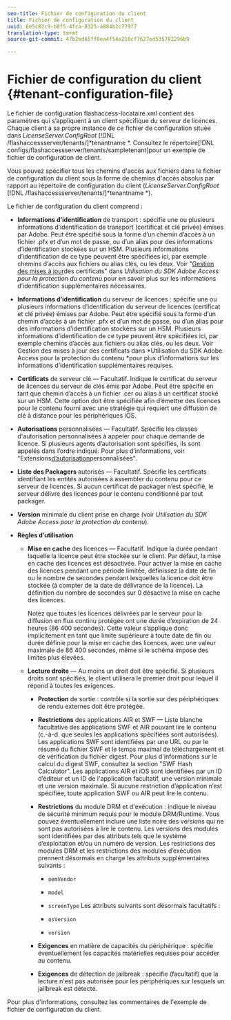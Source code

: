 ```yaml
---
seo-title: Fichier de configuration du client
title: Fichier de configuration du client
uuid: 6e5c82c9-b8f5-4fca-8325-a884b2c779f7
translation-type: tm+mt
source-git-commit: 47b2ed65ff0ea4f54a210cf7627ed535782296b9

---
```



# Fichier de configuration du client {#tenant-configuration-file}

Le fichier de configuration flashaccess-locataire.xml contient des paramètres qui s’appliquent à un client spécifique du serveur de licences. Chaque client a sa propre instance de ce fichier de configuration située dans *LicenseServer.ConfigRoot* [!DNL /flashaccessserver/tenants/]*tenantname *. Consultez le répertoire[!DNL configs/flashaccessserver/tenants/sampletenant]pour un exemple de fichier de configuration de client.

Vous pouvez spécifier tous les chemins d&#39;accès aux fichiers dans le fichier de configuration du client sous la forme de chemins d&#39;accès absolus par rapport au répertoire de configuration du client (*LicenseServer.ConfigRoot* [!DNL /flashaccessserver/tenants/]*tenantname *).

Le fichier de configuration du client comprend :

* **Informations d’identification** de transport : spécifie une ou plusieurs informations d’identification de transport (certificat et clé privée) émises par Adobe. Peut être spécifié sous la forme d’un chemin d’accès à un fichier .pfx et d’un mot de passe, ou d’un alias pour des informations d’identification stockées sur un HSM. Plusieurs informations d’identification de ce type peuvent être spécifiées ici, par exemple chemins d’accès aux fichiers ou alias clés, ou les deux. Voir &quot;[Gestion des mises à jour](../../aaxs-protecting-content/content-implementing-the-license-server/content-handling-cert-updates.md)des certificats&quot; dans *Utilisation du SDK Adobe Access pour la protection du contenu* pour en savoir plus sur les informations d’identification supplémentaires nécessaires.
* **Informations d’identification** du serveur de licences : spécifie une ou plusieurs informations d’identification du serveur de licences (certificat et clé privée) émises par Adobe. Peut être spécifié sous la forme d’un chemin d’accès à un fichier .pfx et d’un mot de passe, ou d’un alias pour des informations d’identification stockées sur un HSM. Plusieurs informations d’identification de ce type peuvent être spécifiées ici, par exemple chemins d’accès aux fichiers ou alias clés, ou les deux. Voir Gestion des mises à jour des certificats dans *Utilisation du SDK Adobe Access pour la protection du contenu *pour plus d’informations sur les informations d’identification supplémentaires requises.
* **Certificats** de serveur clé — Facultatif. Indique le certificat du serveur de licences du serveur de clés émis par Adobe. Peut être spécifié en tant que chemin d’accès à un fichier .cer ou alias à un certificat stocké sur un HSM. Cette option doit être spécifiée afin d’émettre des licences pour le contenu fourni avec une stratégie qui requiert une diffusion de clé à distance pour les périphériques iOS.
* **Autorisations** personnalisées — Facultatif. Spécifie les classes d&#39;autorisation personnalisées à appeler pour chaque demande de licence. Si plusieurs agents d’autorisation sont spécifiés, ils sont appelés dans l’ordre indiqué. Pour plus d’informations, voir &quot;Extensions[d’autorisation](../../aaxs-protected-streaming/custom-authorization-extensions.md)personnalisées&quot;.
* **Liste des Packagers** autorisés — Facultatif. Spécifie les certificats identifiant les entités autorisées à assembler du contenu pour ce serveur de licences. Si aucun certificat de packager n’est spécifié, le serveur délivre des licences pour le contenu conditionné par tout packager.
* **Version** minimale du client prise en charge (voir *Utilisation du SDK Adobe Access pour la protection du contenu*).
* **Règles d’utilisation**

   * **Mise en cache** des licences — Facultatif. Indique la durée pendant laquelle la licence peut être stockée sur le client. Par défaut, la mise en cache des licences est désactivée. Pour activer la mise en cache des licences pendant une période limitée, définissez la date de fin ou le nombre de secondes pendant lesquelles la licence doit être stockée (à compter de la date de délivrance de la licence). La définition du nombre de secondes sur 0 désactive la mise en cache des licences.

      Notez que toutes les licences délivrées par le serveur pour la diffusion en flux continu protégée ont une durée d’expiration de 24 heures (86 400 secondes). Cette valeur s’applique donc implicitement en tant que limite supérieure à toute date de fin ou durée définie pour la mise en cache des licences, avec une valeur maximale de 86 400 secondes, même si le schéma impose des limites plus élevées.

   * **Lecture droite** — Au moins un droit doit être spécifié. Si plusieurs droits sont spécifiés, le client utilisera le premier droit pour lequel il répond à toutes les exigences.

      * **Protection** de sortie : contrôle si la sortie sur des périphériques de rendu externes doit être protégée.
      * **Restrictions** des applications AIR et SWF — Liste blanche facultative des applications SWF et AIR pouvant lire le contenu (c.-à-d. que seules les applications spécifiées sont autorisées). Les applications SWF sont identifiées par une URL ou par le résumé du fichier SWF et le temps maximal de téléchargement et de vérification du fichier digest. Pour plus d&#39;informations sur le calcul du digest SWF, consultez la section &quot;SWF Hash Calculator&quot;. Les applications AIR et iOS sont identifiées par un ID d’éditeur et un ID de l&#39;application facultatif, une version minimale et une version maximale. Si aucune restriction d’application n’est spécifiée, toute application SWF ou AIR peut lire le contenu.
      * **Restrictions** du module DRM et d&#39;exécution : indique le niveau de sécurité minimum requis pour le module DRM/Runtime. Vous pouvez éventuellement inclure une liste noire des versions qui ne sont pas autorisées à lire le contenu. Les versions des modules sont identifiées par des attributs tels que le système d’exploitation et/ou un numéro de version. Les restrictions des modules DRM et les restrictions des modules d’exécution prennent désormais en charge les attributs supplémentaires suivants :

         * `oemVendor`
         * `model`
         * `screenType`
         Les attributs suivants sont désormais facultatifs :

         * `osVersion`
         * `version`
      * **Exigences** en matière de capacités du périphérique : spécifie éventuellement les capacités matérielles requises pour accéder au contenu.
      * **Exigences** de détection de jailbreak : spécifie (facultatif) que la lecture n&#39;est pas autorisée pour les périphériques sur lesquels un jailbreak est détecté.



Pour plus d&#39;informations, consultez les commentaires de l&#39;exemple de fichier de configuration du client.
